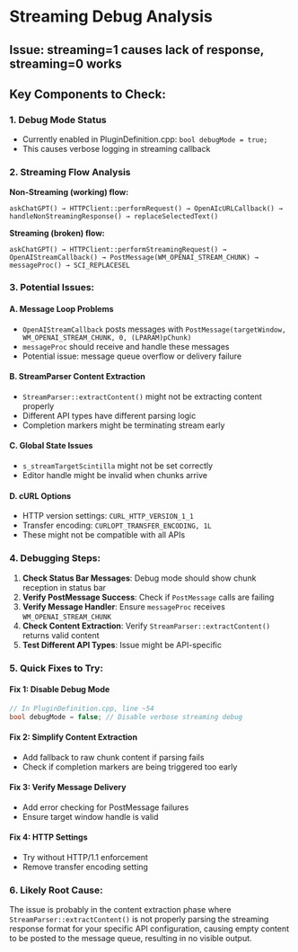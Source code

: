 # Streaming Debug Analysis

## Issue: streaming=1 causes lack of response, streaming=0 works

## Key Components to Check:

### 1. Debug Mode Status

- Currently enabled in PluginDefinition.cpp: `bool debugMode = true;`
- This causes verbose logging in streaming callback

### 2. Streaming Flow Analysis

**Non-Streaming (working) flow:**

```
askChatGPT() → HTTPClient::performRequest() → OpenAIcURLCallback() → handleNonStreamingResponse() → replaceSelectedText()
```

**Streaming (broken) flow:**

```
askChatGPT() → HTTPClient::performStreamingRequest() → OpenAIStreamCallback() → PostMessage(WM_OPENAI_STREAM_CHUNK) → messageProc() → SCI_REPLACESEL
```

### 3. Potential Issues:

#### A. Message Loop Problems

- `OpenAIStreamCallback` posts messages with `PostMessage(targetWindow, WM_OPENAI_STREAM_CHUNK, 0, (LPARAM)pChunk)`
- `messageProc` should receive and handle these messages
- Potential issue: message queue overflow or delivery failure

#### B. StreamParser Content Extraction

- `StreamParser::extractContent()` might not be extracting content properly
- Different API types have different parsing logic
- Completion markers might be terminating stream early

#### C. Global State Issues

- `s_streamTargetScintilla` might not be set correctly
- Editor handle might be invalid when chunks arrive

#### D. cURL Options

- HTTP version settings: `CURL_HTTP_VERSION_1_1`
- Transfer encoding: `CURLOPT_TRANSFER_ENCODING, 1L`
- These might not be compatible with all APIs

### 4. Debugging Steps:

1. **Check Status Bar Messages**: Debug mode should show chunk reception in status bar
2. **Verify PostMessage Success**: Check if `PostMessage` calls are failing
3. **Verify Message Handler**: Ensure `messageProc` receives `WM_OPENAI_STREAM_CHUNK`
4. **Check Content Extraction**: Verify `StreamParser::extractContent()` returns valid content
5. **Test Different API Types**: Issue might be API-specific

### 5. Quick Fixes to Try:

#### Fix 1: Disable Debug Mode

```cpp
// In PluginDefinition.cpp, line ~54
bool debugMode = false; // Disable verbose streaming debug
```

#### Fix 2: Simplify Content Extraction

- Add fallback to raw chunk content if parsing fails
- Check if completion markers are being triggered too early

#### Fix 3: Verify Message Delivery

- Add error checking for PostMessage failures
- Ensure target window handle is valid

#### Fix 4: HTTP Settings

- Try without HTTP/1.1 enforcement
- Remove transfer encoding setting

### 6. Likely Root Cause:

The issue is probably in the content extraction phase where `StreamParser::extractContent()` is not properly parsing the streaming response format for your specific API configuration, causing empty content to be posted to the message queue, resulting in no visible output.
